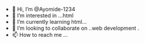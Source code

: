 - 👋 Hi, I’m @Ayomide-1234
- 👀 I’m interested in ...html
- 🌱 I’m currently learning html...
- 💞️ I’m looking to collaborate on ..web development .
- 📫 How to reach me ...

<!---
Ayomide-1234/Ayomide-1234 is a ✨ special ✨ repository because its `README.md` (this file) appears on your GitHub profile.
You can click the Preview link to take a look at your changes.
--->
